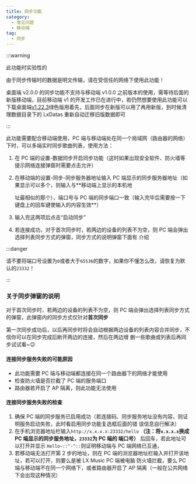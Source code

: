 ```yaml
---
title: 同步功能
category:
  - 常见问题
  - 移动端
tag:
  - 同步
---
```


:::warning

此功能时实验性的

由于同步传输时的数据是明文传输，请在受信任的网络下使用此功能！

桌面端 v2.0.0 的同步功能不支持与移动端 v1.0.0 之前版本的使用，需等待后面的新版移动端，目前移动端 v1 的开发工作已在进行中，若仍然想要使用此功能可以下载桌面端[v1.22.3](https://github.com/lyswhut/lx-music-desktop/releases/tag/v1.22.3)绿色版用着先，后面同步在新版可以用了再用新版，到时候清理数据目录下的 LxDatas 重新自动迁移旧版数据即可

:::

此功能需要配合移动端使用，PC 端与移动端处在同一个局域网（路由器的网络）下时，可以多端实时同步歌曲列表，使用方法：

1. 在 PC 端的设置-数据同步开启同步功能（这时如果出现安全软件、防火墙等提示网络连接弹窗时需要点击允许）

2. 在移动端的设置-同步-同步服务器地址输入 PC 端显示的同步服务器地址（如果显示可以多个，则输入与\*\*移动端上显示的本机地

   址最相似的那个），端口号与 PC 端的同步端口一致（输入完毕后需要按一下键盘上的回车键使输入的内容生效\*\*）

3. 输入完这两项后点击“启动同步”

4. 若连接成功，对于首次同步时，若两边的设备的列表不为空，则 PC 端会弹出选择列表同步方式的弹窗，同步方式的说明弹窗下面有
   介绍

:::danger

请不要将端口号设置为`0`或者大于`65536`的数字，如果你不懂怎么改，请恢复为默认的`23332`！

:::

### 关于同步弹窗的说明

对于首次同步时，若两边的设备的列表不为空，则 PC 端会弹出选择列表同步方式的弹窗，此弹窗内的同步方式仅针对**首次同步**

第一次同步成功后，以后再同步时将会自动根据两边设备的列表内容合并同步，不信你可以在同步完成后断开两边的连接，然后在两边增
删一些歌曲或列表后再同步试试看~😉

#### 连接同步服务失败的可能原因

- 此功能需要 PC 端与移动端都连接在同一个路由器下的网络才能使用
- 检查防火墙是否拦截了 PC 端的服务端口
- 路由器若开启了 AP 隔离，则此功能无法使用

#### 连接同步服务失败的检查

1. 确保 PC 端的同步服务已启用成功（若连接码、同步服务地址没有内容，则证明服务启动失败，此时看启用同步功能复选框后面的错
   误信息自行解决）
2. 在手机浏览器地址栏输入`http://x.x.x.x:23332/hello` **（注：将`x.x.x.x`换成 PC 端显示的同步服务地址，`23332`为 PC 端的
   端口号）** 后回车，若此地址可以打开并显示 `Hello~::^-^::`则证明移动端与 PC 端网络已互通，
3. 若移动端无法打开第 2 步的地址，则在 PC 端的浏览器地址栏输入并打开该地址，若可以打开，则要么是被 LX Music PC 端被电脑
   防火墙拦截，要么 PC 端与移动端不在同一个网络下，或者路由器开启了 AP 隔离（一般在公共网络下会出现这种情况）
